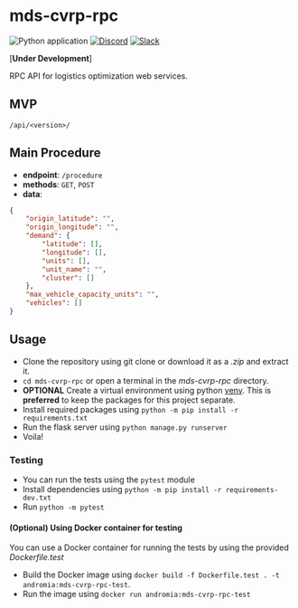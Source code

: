 # mds-cvrp-rpc

![Python application](https://github.com/andromia/mds-cvrp-rpc/workflows/Python%20application/badge.svg)
[![Discord](https://img.shields.io/discord/721862473132540007?label=discord&style=plastic)](https://discord.gg/wg7xSAf)
[![Slack](https://img.shields.io/badge/slack-workspace-orange)](https://join.slack.com/t/andromiasoftware/shared_invite/zt-felqfjhs-Tvma8OYuCExxdmQgHOIGsg)

[**Under Development**]

RPC API for logistics optimization web services.

## MVP

```/api/<version>/```

## Main Procedure

- **endpoint**: ```/procedure```
- **methods**: ```GET```, ```POST```
- **data**:

```json
{
    "origin_latitude": "",
    "origin_longitude": "",
    "demand": {
        "latitude": [],
        "longitude": [],
        "units": [],
        "unit_name": "",
        "cluster": []
    },
    "max_vehicle_capacity_units": "",
    "vehicles": []
}
```

## Usage

- Clone the repository using git clone or download it as a _.zip_ and extract it.
- `cd mds-cvrp-rpc` or open a terminal in the _mds-cvrp-rpc_ directory.
- **OPTIONAL** Create a virtual environment using python [venv](https://docs.python.org/3/tutorial/venv.html). This is **preferred** to keep the packages for this project separate.
- Install required packages using `python -m pip install -r requirements.txt`
- Run the flask server using `python manage.py runserver`
- Voila!

### Testing

- You can run the tests using the `pytest` module
- Install dependencies using `python -m pip install -r requirements-dev.txt`
- Run `python -m pytest`

#### (Optional) Using Docker container for testing

You can use a Docker container for running the tests by using the provided _Dockerfile.test_

- Build the Docker image using `docker build -f Dockerfile.test . -t andromia:mds-cvrp-rpc-test`.
- Run the image using `docker run andromia:mds-cvrp-rpc-test`
